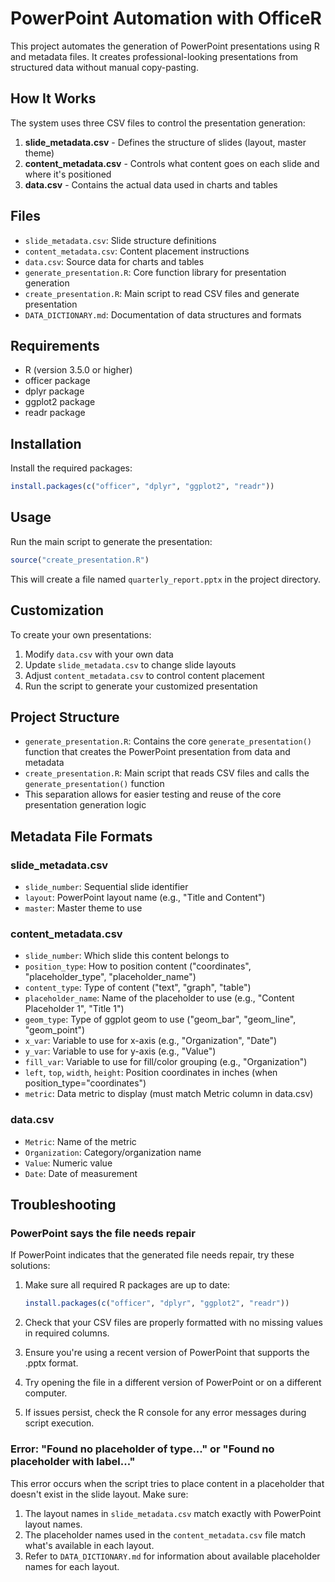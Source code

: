 # PowerPoint Automation with OfficeR

This project automates the generation of PowerPoint presentations using R and metadata files. It creates professional-looking presentations from structured data without manual copy-pasting.

## How It Works

The system uses three CSV files to control the presentation generation:

1. **slide_metadata.csv** - Defines the structure of slides (layout, master theme)
2. **content_metadata.csv** - Controls what content goes on each slide and where it's positioned
3. **data.csv** - Contains the actual data used in charts and tables

## Files

- `slide_metadata.csv`: Slide structure definitions
- `content_metadata.csv`: Content placement instructions
- `data.csv`: Source data for charts and tables
- `generate_presentation.R`: Core function library for presentation generation
- `create_presentation.R`: Main script to read CSV files and generate presentation
- `DATA_DICTIONARY.md`: Documentation of data structures and formats

## Requirements

- R (version 3.5.0 or higher)
- officer package
- dplyr package
- ggplot2 package
- readr package

## Installation

Install the required packages:

```r
install.packages(c("officer", "dplyr", "ggplot2", "readr"))
```

## Usage

Run the main script to generate the presentation:

```r
source("create_presentation.R")
```

This will create a file named `quarterly_report.pptx` in the project directory.

## Customization

To create your own presentations:

1. Modify `data.csv` with your own data
2. Update `slide_metadata.csv` to change slide layouts
3. Adjust `content_metadata.csv` to control content placement
4. Run the script to generate your customized presentation

## Project Structure

- `generate_presentation.R`: Contains the core `generate_presentation()` function that creates the PowerPoint presentation from data and metadata
- `create_presentation.R`: Main script that reads CSV files and calls the `generate_presentation()` function
- This separation allows for easier testing and reuse of the core presentation generation logic

## Metadata File Formats

### slide_metadata.csv
- `slide_number`: Sequential slide identifier
- `layout`: PowerPoint layout name (e.g., "Title and Content")
- `master`: Master theme to use

### content_metadata.csv
- `slide_number`: Which slide this content belongs to
- `position_type`: How to position content ("coordinates", "placeholder_type", "placeholder_name")
- `content_type`: Type of content ("text", "graph", "table")
- `placeholder_name`: Name of the placeholder to use (e.g., "Content Placeholder 1", "Title 1")
- `geom_type`: Type of ggplot geom to use ("geom_bar", "geom_line", "geom_point")
- `x_var`: Variable to use for x-axis (e.g., "Organization", "Date")
- `y_var`: Variable to use for y-axis (e.g., "Value")
- `fill_var`: Variable to use for fill/color grouping (e.g., "Organization")
- `left`, `top`, `width`, `height`: Position coordinates in inches (when position_type="coordinates")
- `metric`: Data metric to display (must match Metric column in data.csv)

### data.csv
- `Metric`: Name of the metric
- `Organization`: Category/organization name
- `Value`: Numeric value
- `Date`: Date of measurement

## Troubleshooting

### PowerPoint says the file needs repair

If PowerPoint indicates that the generated file needs repair, try these solutions:

1. Make sure all required R packages are up to date:
   ```r
   install.packages(c("officer", "dplyr", "ggplot2", "readr"))
   ```

2. Check that your CSV files are properly formatted with no missing values in required columns.

3. Ensure you're using a recent version of PowerPoint that supports the .pptx format.

4. Try opening the file in a different version of PowerPoint or on a different computer.

5. If issues persist, check the R console for any error messages during script execution.

### Error: "Found no placeholder of type..." or "Found no placeholder with label..."

This error occurs when the script tries to place content in a placeholder that doesn't exist in the slide layout. Make sure:

1. The layout names in `slide_metadata.csv` match exactly with PowerPoint layout names.
2. The placeholder names used in the `content_metadata.csv` file match what's available in each layout.
3. Refer to `DATA_DICTIONARY.md` for information about available placeholder names for each layout.